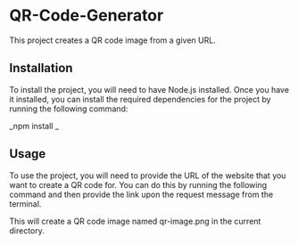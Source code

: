 # QR-Code-Generator

This project creates a QR code image from a given URL.

## Installation

To install the project, you will need to have Node.js installed. Once you have it installed, you can install the required dependencies for the project by running the following command:

_npm install
_
## Usage

To use the project, you will need to provide the URL of the website that you want to create a QR code for. You can do this by running the following command and then provide the link upon the request message from the terminal.

This will create a QR code image named qr-image.png in the current directory.

